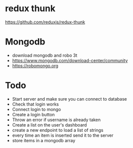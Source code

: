 # redux thunk
https://github.com/reduxjs/redux-thunk

# Mongodb 
- download mongodb and robo 3t
- https://www.mongodb.com/download-center/community
- https://robomongo.org

# Todo
- Start server and make sure you can connect to database
- Check that login works
- Connect login to mongo
- Create a login button
- Throw an error if username is already taken
- Create a list on the user's dashboard
- create a new endpoint to load a list of strings
- every time an item is inserted send it to the server
- store items in a mongodb array